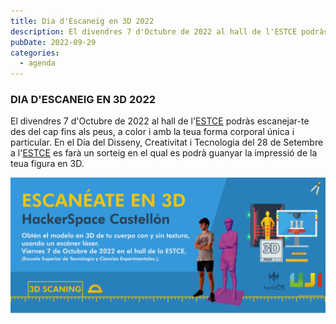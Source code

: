 ```yaml
---
title: Dia d'Escaneig en 3D 2022
description: El divendres 7 d'Octubre de 2022 al hall de l'ESTCE podràs escanejar-te des del cap fins als peus, a color i amb la teua forma corporal única i particular.
pubDate: 2022-09-29
categories:
  - agenda
---
```


### DIA D'ESCANEIG EN 3D 2022

El divendres 7 d'Octubre de 2022 al hall de l'[ESTCE](https://www.google.es/maps/place/Escuela+Superior+de+Tecnologia+I+Ciencias+Experimentales,+Avenguda+Avenida+de+Vicente+Sos+Baynat,+12006+Castell%C3%B3n+de+la+Plana,+Castell%C3%B3n/@39.9926864,-0.0678504,19z/data=!3m1!4b1!4m5!3m4!1s0xd5ffe0f98be12e9:0x4e7634c2c3b978b7!8m2!3d39.9926854!4d-0.0673032?shorturl=1) podràs escanejar-te des del cap fins als peus, a color i amb la teua forma corporal única i particular. En el Dia del Disseny, Creativitat i Tecnologia del 28 de Setembre a l'[ESTCE](https://www.google.es/maps/place/Escuela+Superior+de+Tecnologia+I+Ciencias+Experimentales,+Avenguda+Avenida+de+Vicente+Sos+Baynat,+12006+Castell%C3%B3n+de+la+Plana,+Castell%C3%B3n/@39.9926864,-0.0678504,19z/data=!3m1!4b1!4m5!3m4!1s0xd5ffe0f98be12e9:0x4e7634c2c3b978b7!8m2!3d39.9926854!4d-0.0673032?shorturl=1) es farà un sorteig en el qual es podrà guanyar la impressió de la teua figura en 3D.

 ![](images/BannerEscaneate3D-1024x450.png)
